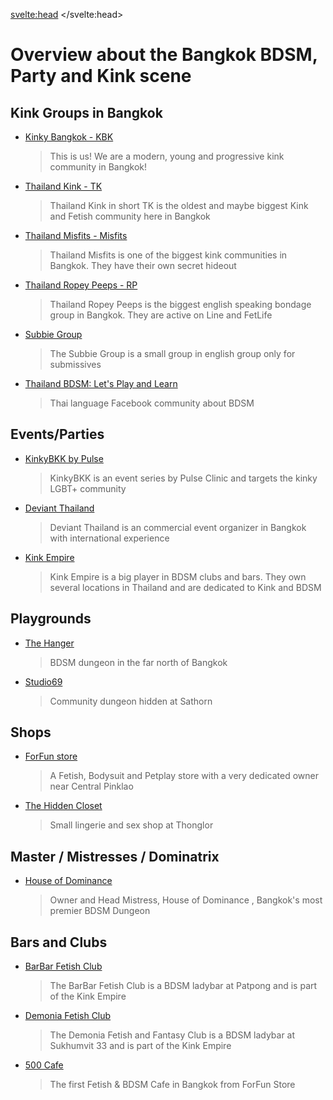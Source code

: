 <script lang="ts">
  import Contact from '$lib/Contact.svelte';
</script>

<svelte:head>
	<title>KinkyBangkok Events</title>
	<meta name="description" content="Overview about Kinky/BDSM/Fetish Communities in Bangkok" />
</svelte:head>

# Overview about the Bangkok BDSM, Party and Kink scene

## Kink Groups in Bangkok

- [Kinky Bangkok - KBK](/communities/KinkyBangkok)
  > This is us! We are a modern, young and progressive kink community in Bangkok!
- [Thailand Kink - TK](/communities/ThailandKink)
  > Thailand Kink in short TK is the oldest and maybe biggest Kink and Fetish community here in Bangkok
- [Thailand Misfits - Misfits](/communities/ThailandMisfits)
  > Thailand Misfits is one of the biggest kink communities in Bangkok. They have their own secret hideout
- [Thailand Ropey Peeps - RP](/communities/ThailandRopeyPeeps)
  > Thailand Ropey Peeps is the biggest english speaking bondage group in Bangkok. They are active on Line and FetLife
- [Subbie Group](/communities/SubbieGroup)
  > The Subbie Group is a small group in english group only for submissives
- [Thailand BDSM: Let's Play and Learn](/communities/ThailandBDSM)
  > Thai language Facebook community about BDSM

## Events/Parties

- [KinkyBKK by Pulse](/communities/PulseKinkyBKK) 
  > KinkyBKK is an event series by Pulse Clinic and targets the kinky LGBT+ community
- [Deviant Thailand](/communities/DeviantThailand)  
  > Deviant Thailand is an commercial event organizer in Bangkok with international experience
- [Kink Empire](/communities/KinkEmpire)  
  > Kink Empire is a big player in BDSM clubs and bars. They own several locations in Thailand and are dedicated to Kink and BDSM

## Playgrounds

- [The Hanger](/communities/TheHanger) 
  > BDSM dungeon in the far north of Bangkok

- [Studio69](/communities/Studio69) 
  > Community dungeon hidden at Sathorn

## Shops

- [ForFun store](/communities/ForFun) 
  > A Fetish, Bodysuit and Petplay store with a very dedicated owner near Central Pinklao

- [The Hidden Closet](/communities/HiddenCloset)
  > Small lingerie and sex shop at Thonglor

## Master / Mistresses / Dominatrix

- [House of Dominance](/communities/HouseOfDominance)
  > Owner and Head Mistress, House of Dominance , Bangkok's most premier BDSM Dungeon 

## Bars and Clubs

- [BarBar Fetish Club](/communities/BarBar)  
  > The BarBar Fetish Club is a BDSM ladybar at Patpong and is part of the Kink Empire

- [Demonia Fetish Club](/communities/Demonia)  
  > The Demonia Fetish and Fantasy Club is a BDSM ladybar at Sukhumvit 33 and is part of the Kink Empire

- [500 Cafe](/communities/500Cafe)  
  > The first Fetish & BDSM Cafe in Bangkok from ForFun Store

<Contact />
